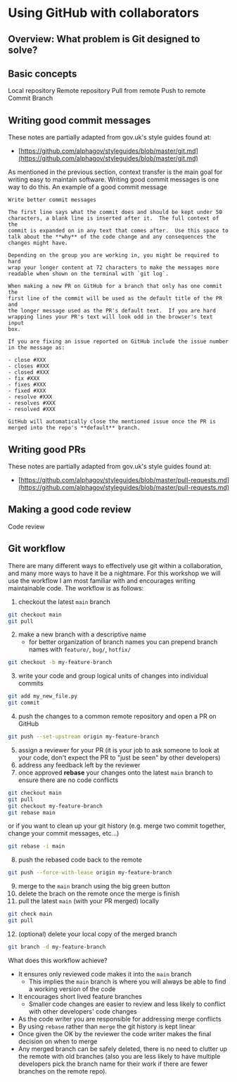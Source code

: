 # Using GitHub with collaborators 

## Overview: What problem is Git designed to solve?

## Basic concepts
Local repository
Remote repository
Pull from remote
Push to remote
Commit
Branch

## Writing good commit messages

These notes are partially adapted from gov.uk's style guides found at:

- [https://github.com/alphagov/styleguides/blob/master/git.md](https://github.com/alphagov/styleguides/blob/master/git.md)

As mentioned in the previous section, context transfer is the main goal for writing easy to maintain software.  Writing good commit messages is one way to do this.  An example of a good commit message

```
Write better commit messages

The first line says what the commit does and should be kept under 50
characters, a blank line is inserted after it.  The full context of the
commit is expanded on in any text that comes after.  Use this space to
talk about the **why** of the code change and any consequences the
changes might have.

Depending on the group you are working in, you might be required to hard
wrap your longer content at 72 characters to make the messages more
readable when shown on the terminal with `git log`.

When making a new PR on GitHub for a branch that only has one commit the
first line of the commit will be used as the default title of the PR and
the longer message used as the PR's default text.  If you are hard
wrapping lines your PR's text will look odd in the browser's text input
box.

If you are fixing an issue reported on GitHub include the issue number
in the message as:

- close #XXX
- closes #XXX
- closed #XXX
- fix #XXX
- fixes #XXX
- fixed #XXX
- resolve #XXX
- resolves #XXX
- resolved #XXX

GitHub will automatically close the mentioned issue once the PR is
merged into the repo's **default** branch.
```

## Writing good PRs

These notes are partially adapted from gov.uk's style guides found at:

- [https://github.com/alphagov/styleguides/blob/master/pull-requests.md](https://github.com/alphagov/styleguides/blob/master/pull-requests.md)


## Making a good code review
Code review

## Git workflow

There are many different ways to effectively use git within a collaboration, and many more ways to have it be a nightmare.  For this workshop we will use the workflow I am most familiar with and encourages writing maintainable code.  The workflow is as follows:

1. checkout the latest `main` branch
```bash
git checkout main
git pull
```
2. make a new branch with a descriptive name
    - for better organization of branch names you can prepend branch names with `feature/`, `bug/`, `hotfix/`
```bash
git checkout -b my-feature-branch
```
3. write your code and group logical units of changes into individual commits
```bash
git add my_new_file.py
git commit
```
4. push the changes to a common remote repository and open a PR on GitHub
```bash
git push --set-upstream origin my-feature-branch
```
5. assign a reviewer for your PR (it is your job to ask someone to look at your code, don't expect the PR to "just be seen" by other developers)
6. address any feedback left by the reviewer
7. once approved **rebase** your changes onto the latest `main` branch to ensure there are no code conflicts
```bash
git checkout main
git pull
git checkout my-feature-branch
git rebase main
```
or if you want to clean up your git history (e.g. merge two commit together, change your commit messages, etc...)
```bash
git rebase -i main
```
8. push the rebased code back to the remote
```bash
git push --force-with-lease origin my-feature-branch
```
9. merge to the `main` branch using the big green button
10. delete the brach on the remote once the merge is finish
11. pull the latest `main` (with your PR merged) locally
```bash
git check main
git pull
```
12. (optional) delete your local copy of the merged branch
```bash
git branch -d my-feature-branch
```

What does this workflow achieve?
- It ensures only reviewed code makes it into the `main` branch
    - This implies the `main` branch is where you will always be able to find a working version of the code
- It encourages short lived feature branches
    - Smaller code changes are easier to review and less likely to conflict with other developers' code changes
- As the code writer you are responsible for addressing merge conflicts
- By using `rebase` rather than `merge` the git history is kept linear
- Once given the OK by the reviewer the code writer makes the final decision on when to merge
- Any merged branch can be safely deleted, there is no need to clutter up the remote with old branches (also you are less likely to have multiple developers pick the branch name for their work if there are fewer branches on the remote repo).
